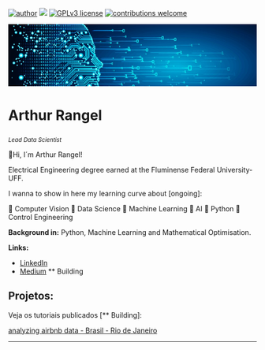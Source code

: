 [![author](https://img.shields.io/badge/author-arthurcfrangel-red.svg)](https://www.linkedin.com/in/arthurcfrangel) [![](https://img.shields.io/badge/python-3.9+-yellow.svg)](https://www.python.org/downloads/release/python-365/) [![GPLv3 license](https://img.shields.io/badge/License-GPLv3-blue.svg)](http://perso.crans.org/besson/LICENSE.html) [![contributions welcome](https://img.shields.io/badge/contributions-welcome-brightgreen.svg?style=flat)](https://medium.com/@arthurcf.rangel)

<p align="center">
  <img src="banner.jpg" >
</p>

# Arthur Rangel
<sub>*Lead Data Scientist*</sub>

👋Hi, I´m Arthur Rangel!

Electrical Engineering degree earned at the Fluminense Federal University-UFF.

I wanna to show in here my learning curve about [ongoing]:

	Computer Vision
	Data Science
	Machine Learning
	AI
	Python
	Control Engineering 


**Background in:** Python, Machine Learning and Mathematical Optimisation.

**Links:**
* [LinkedIn](https://www.linkedin.com/in/arthurcfrangel/)
* [Medium](https://medium.com/@arthurcf.rangel) ** Building


## Projetos:
Veja os tutoriais publicados [** Building]:

[analyzing airbnb data - Brasil - Rio de Janeiro](https://colab.research.google.com/drive/1eE79JnguMVcNjVJEV6PRj3fOurNJkViD?usp=sharing)

---




